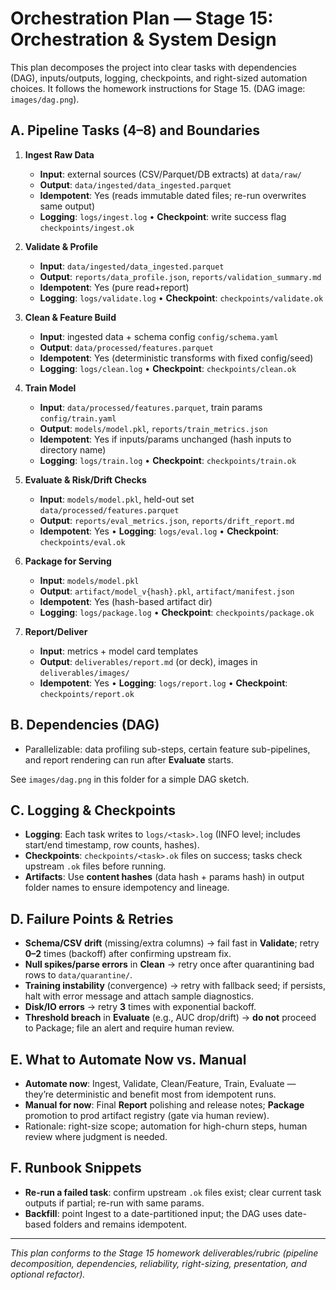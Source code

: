 # Orchestration Plan — Stage 15: Orchestration & System Design

This plan decomposes the project into clear tasks with dependencies (DAG), inputs/outputs, logging, checkpoints, and
right-sized automation choices. It follows the homework instructions for Stage 15.  <!-- matches: jobs, deps, I/O, logging, checkpoints, automation -->
(DAG image: `images/dag.png`).  <!-- deliverables: DAG sketch image -->

## A. Pipeline Tasks (4–8) and Boundaries

1. **Ingest Raw Data**
   - **Input**: external sources (CSV/Parquet/DB extracts) at `data/raw/`
   - **Output**: `data/ingested/data_ingested.parquet`
   - **Idempotent**: Yes (reads immutable dated files; re-run overwrites same output)
   - **Logging**: `logs/ingest.log`  • **Checkpoint**: write success flag `checkpoints/ingest.ok`

2. **Validate & Profile**
   - **Input**: `data/ingested/data_ingested.parquet`
   - **Output**: `reports/data_profile.json`, `reports/validation_summary.md`
   - **Idempotent**: Yes (pure read+report)
   - **Logging**: `logs/validate.log`  • **Checkpoint**: `checkpoints/validate.ok`

3. **Clean & Feature Build**
   - **Input**: ingested data + schema config `config/schema.yaml`
   - **Output**: `data/processed/features.parquet`
   - **Idempotent**: Yes (deterministic transforms with fixed config/seed)
   - **Logging**: `logs/clean.log`  • **Checkpoint**: `checkpoints/clean.ok`

4. **Train Model**
   - **Input**: `data/processed/features.parquet`, train params `config/train.yaml`
   - **Output**: `models/model.pkl`, `reports/train_metrics.json`
   - **Idempotent**: Yes if inputs/params unchanged (hash inputs to directory name)
   - **Logging**: `logs/train.log`  • **Checkpoint**: `checkpoints/train.ok`

5. **Evaluate & Risk/Drift Checks**
   - **Input**: `models/model.pkl`, held-out set `data/processed/features.parquet`
   - **Output**: `reports/eval_metrics.json`, `reports/drift_report.md`
   - **Idempotent**: Yes  • **Logging**: `logs/eval.log`  • **Checkpoint**: `checkpoints/eval.ok`

6. **Package for Serving**
   - **Input**: `models/model.pkl`
   - **Output**: `artifact/model_v{hash}.pkl`, `artifact/manifest.json`
   - **Idempotent**: Yes (hash-based artifact dir)
   - **Logging**: `logs/package.log`  • **Checkpoint**: `checkpoints/package.ok`

7. **Report/Deliver**
   - **Input**: metrics + model card templates
   - **Output**: `deliverables/report.md` (or deck), images in `deliverables/images/`
   - **Idempotent**: Yes  • **Logging**: `logs/report.log` • **Checkpoint**: `checkpoints/report.ok`

## B. Dependencies (DAG)


- Parallelizable: data profiling sub-steps, certain feature sub-pipelines, and report rendering can run after **Evaluate** starts.

See `images/dag.png` in this folder for a simple DAG sketch.

## C. Logging & Checkpoints

- **Logging**: Each task writes to `logs/<task>.log` (INFO level; includes start/end timestamp, row counts, hashes).
- **Checkpoints**: `checkpoints/<task>.ok` files on success; tasks check upstream `.ok` files before running.
- **Artifacts**: Use **content hashes** (data hash + params hash) in output folder names to ensure idempotency and lineage.

## D. Failure Points & Retries

- **Schema/CSV drift** (missing/extra columns) → fail fast in **Validate**; retry **0–2** times (backoff) after confirming upstream fix.
- **Null spikes/parse errors** in **Clean** → retry once after quarantining bad rows to `data/quarantine/`.
- **Training instability** (convergence) → retry with fallback seed; if persists, halt with error message and attach sample diagnostics.
- **Disk/IO errors** → retry **3** times with exponential backoff.
- **Threshold breach** in **Evaluate** (e.g., AUC drop/drift) → **do not** proceed to Package; file an alert and require human review.

## E. What to Automate Now vs. Manual

- **Automate now**: Ingest, Validate, Clean/Feature, Train, Evaluate — they’re deterministic and benefit most from idempotent runs.
- **Manual for now**: Final **Report** polishing and release notes; **Package** promotion to prod artifact registry (gate via human review).
- Rationale: right-size scope; automation for high-churn steps, human review where judgment is needed.

## F. Runbook Snippets

- **Re-run a failed task**: confirm upstream `.ok` files exist; clear current task outputs if partial; re-run with same params.
- **Backfill**: point Ingest to a date-partitioned input; the DAG uses date-based folders and remains idempotent.

---
_This plan conforms to the Stage 15 homework deliverables/rubric (pipeline decomposition, dependencies, reliability, right-sizing, presentation, and optional refactor)._
